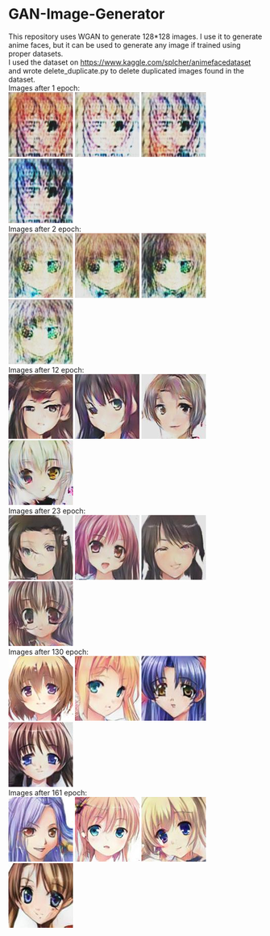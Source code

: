 # GAN-Image-Generator
This repository uses WGAN to generate 128*128 images. I use it to generate anime faces, but it can be used to generate any image if trained using proper datasets.<br/>
I used the dataset on https://www.kaggle.com/splcher/animefacedataset and wrote delete_duplicate.py to delete duplicated images found in the dataset.<br/>
Images after 1 epoch:<br/>
![0_0](/sample_image/0_0.jpg?raw=true)
![0_1](/sample_image/0_1.jpg?raw=true)
![0_2](/sample_image/0_2.jpg?raw=true)
![0_3](/sample_image/0_3.jpg?raw=true)<br/>
Images after 2 epoch:<br/>
![1_0](/sample_image/1_0.jpg?raw=true)
![1_1](/sample_image/1_1.jpg?raw=true)
![1_2](/sample_image/1_2.jpg?raw=true)
![1_3](/sample_image/1_3.jpg?raw=true)<br/>
Images after 12 epoch:<br/>
![12_0](/sample_image/12_0.jpg?raw=true)
![12_1](/sample_image/12_1.jpg?raw=true)
![12_2](/sample_image/12_2.jpg?raw=true)
![12_3](/sample_image/12_3.jpg?raw=true)<br/>
Images after 23 epoch:<br/>
![23_0](/sample_image/23_0.jpg?raw=true)
![23_1](/sample_image/23_1.jpg?raw=true)
![23_2](/sample_image/23_2.jpg?raw=true)
![23_3](/sample_image/23_3.jpg?raw=true)<br/>
Images after 130 epoch:<br/>
![130_0](/sample_image/130_0.jpg?raw=true)
![130_1](/sample_image/130_1.jpg?raw=true)
![130_2](/sample_image/130_2.jpg?raw=true)
![130_3](/sample_image/130_3.jpg?raw=true)<br/>
Images after 161 epoch:<br/>
![161_0](/sample_image/161_0.jpg?raw=true)
![161_1](/sample_image/161_1.jpg?raw=true)
![161_2](/sample_image/161_2.jpg?raw=true)
![161_3](/sample_image/161_3.jpg?raw=true)<br/>